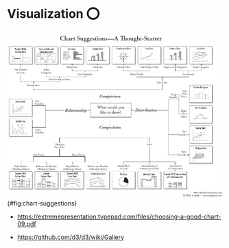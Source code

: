 # Visualization :o: 

![Visualisation](images/which-chart-when.jpeg){#fig:chart-suggestions}

* <https://extremepresentation.typepad.com/files/choosing-a-good-chart-09.pdf>

* <https://github.com/d3/d3/wiki/Gallery>
